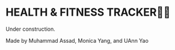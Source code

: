 # HEALTH & FITNESS TRACKER🏋🏻

Under construction.

Made by Muhammad Assad, Monica Yang, and UAnn Yao